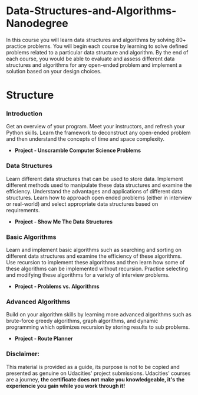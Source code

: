 # Data-Structures-and-Algorithms-Nanodegree

In this course you will learn data structures and algorithms by solving 80+ practice problems. You will begin each course by learning to solve defined problems related to a particular data structure and algorithm. By the end of each course, you would be able to evaluate and assess different data structures and algorithms for any open-ended problem and implement a solution based on your design choices.

# Structure

### Introduction
Get an overview of your program. Meet your instructors, and refresh your Python skills. Learn the framework to deconstruct any open-ended problem and then understand the concepts of time and space complexity.
* **Project - Unscramble Computer Science Problems**

### Data Structures
Learn different data structures that can be used to store data. Implement different methods used to manipulate these data structures and examine the efficiency. Understand the advantages and applications of different data structures. Learn how to approach open ended problems (either in interview or real-world) and select appropriate data structures based on requirements.
* **Project - Show Me The Data Structures**

### Basic Algorithms
Learn and implement basic algorithms such as searching and sorting on different data structures and examine the efficiency of these algorithms. Use recursion to implement these algorithms and then learn how some of these algorithms can be implemented without recursion. Practice selecting and modifying these algorithms for a variety of interview problems.
* **Project - Problems vs. Algorithms**

### Advanced Algorithms
Build on your algorithm skills by learning more advanced algorithms such as brute-force greedy algorithms, graph algorithms, and dynamic programming which optimizes recursion by storing results to sub problems.
* **Project - Route Planner**

### Disclaimer:
This material is provided as a guide, its purpose is not to be copied and presented as genuine on Udacities' project submissions. Udacities' courses are a journey, **the certificate does not make you knowledgeable, it's the experiencie you gain while you work through it!**
